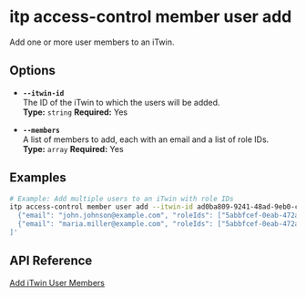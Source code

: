 # itp access-control member user add

Add one or more user members to an iTwin.

## Options

- **`--itwin-id`**  
  The ID of the iTwin to which the users will be added.  
  **Type:** `string` **Required:** Yes

- **`--members`**  
  A list of members to add, each with an email and a list of role IDs.  
  **Type:** `array` **Required:** Yes

## Examples

```bash
# Example: Add multiple users to an iTwin with role IDs
itp access-control member user add --itwin-id ad0ba809-9241-48ad-9eb0-c8038c1a1d51 --members '[
  {"email": "john.johnson@example.com", "roleIds": ["5abbfcef-0eab-472a-b5f5-5c5a43df34b1", "83ee0d80-dea3-495a-b6c0-7bb102ebbcc3"]},
  {"email": "maria.miller@example.com", "roleIds": ["5abbfcef-0eab-472a-b5f5-5c5a43df34b1"]}
]'
```

## API Reference

[Add iTwin User Members](https://developer.bentley.com/apis/access-control-v2/operations/add-itwin-user-members/)
